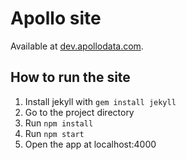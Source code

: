# Apollo site
Available at [dev.apollodata.com](http://dev.apollodata.com).

## How to run the site
1. Install jekyll with `gem install jekyll`
2. Go to the project directory
3. Run `npm install`
4. Run `npm start`
5. Open the app at localhost:4000
